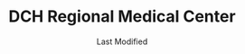 ---
layout: location-page
date: Last Modified
description: "Local COVID-19 testing is available at DCH Regional Medical Center in East Tuscaloosa, Alabama, USA."
permalink: "locations/alabama/east-tuscaloosa/dch-regional-medical-center/"
tags:
  - locations
  - alabama
title: DCH Regional Medical Center
uniqueName: dch-regional-medical-center
state: Alabama
stateAbbr: AL
hood: "East Tuscaloosa"
address: "809 University Blvd"
city: "East Tuscaloosa"
zip: "35401"
zipsNearby: "35440 35005 35006 35441 35007 35144 35442 35015 35541 35542 35544 35545 35546 35020 35021 35022 35023 35201 35202 35203 35204 35205 35206 35207 35208 35209 35210 35211 35212 35213 35214 35215 35216 35217 35218 35219 35220 35221 35222 35223 35224 35226 35228 35229 35231 35232 35233 35234 35235 35236 35237 35238 35242 35243 35244 35246 35249 35253 35254 35255 35259 35260 35261 35266 35282 35283 35285 35287 35288 35290 35291 35292 35293 35294 35295 35296 35297 35298 35443 35033 35034 35035 35548 35036 35444 35446 35040 35549 35041 35447 35042 35043 35045 35046 35448 35449 35452 35051 35550 35453 36732 35060 35061 35038 35062 35456 35457 35554 35458 35459 35063 35460 35461 35462 35064 36738 35555 36740 35463 35068 35464 36742 35071 35559 35560 35466 35073 35074 36744 35563 35080 35501 35502 35503 35504 35085 36749 35573 35468 35574 35091 36793 35094 35470 35575 35111 35471 36750 36756 36759 35114 35576 35115 35116 35474 35117 35118 35577 35578 36765 35119 35473 35475 35476 35579 35477 35580 35124 35478 35126 36758 35127 35130 35469 35480 36792 35481 35137 35482 36776 35139 35142 35143 35584 36790 35147 35586 35148 35171 35587 35172 35173 35401 35402 35403 35404 35405 35406 35407 35485 35486 35487 36786 35490 35592 35180 35181 35184 35491 35185 35186 35187 35594 35188 39739 39740 39701 39702 39703 39704 39705 39710 38844 39341 39358 39361 39766 35225 35230 35240 35245 35263 35277 35278 35279 35280 35281 35286 35289 35299" 
mapUrl: "http://maps.apple.com/?q=DCH+Regional+Medical+Center&address=809+University+Blvd,East+Tuscaloosa,Alabama,35401"
locationType: Drive-thru
phone: "205-759-7111"
website: "https://www.dchsystem.com/Articles/dch_to_offer_remote_screening_facility_for_coronavirus.aspx"
onlineBooking: undefined
closed: undefined
closedUpdate: April 17th, 2020
notes: "Only for individuals with symptoms."
days: Weekdays
hours: 8AM-5PM
altDays: Saturdays
altHours: 8AM-Noon
alt2Days: Sundays
alt2Hours: 2PM-5PM
ctaMessage: Learn more
ctaUrl: "https://www.dchsystem.com/Articles/dch_to_offer_remote_screening_facility_for_coronavirus.aspx"
---